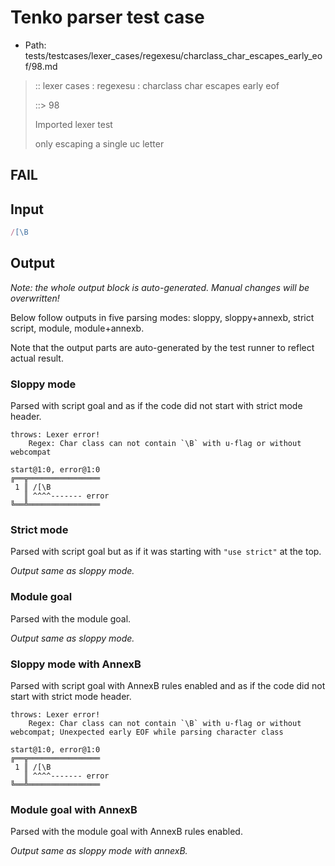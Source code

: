 # Tenko parser test case

- Path: tests/testcases/lexer_cases/regexesu/charclass_char_escapes_early_eof/98.md

> :: lexer cases : regexesu : charclass char escapes early eof
>
> ::> 98
>
> Imported lexer test
>
> only escaping a single uc letter

## FAIL

## Input

`````js
/[\B
`````

## Output

_Note: the whole output block is auto-generated. Manual changes will be overwritten!_

Below follow outputs in five parsing modes: sloppy, sloppy+annexb, strict script, module, module+annexb.

Note that the output parts are auto-generated by the test runner to reflect actual result.

### Sloppy mode

Parsed with script goal and as if the code did not start with strict mode header.

`````
throws: Lexer error!
    Regex: Char class can not contain `\B` with u-flag or without webcompat

start@1:0, error@1:0
╔══╦════════════════
 1 ║ /[\B
   ║ ^^^^------- error
╚══╩════════════════

`````

### Strict mode

Parsed with script goal but as if it was starting with `"use strict"` at the top.

_Output same as sloppy mode._

### Module goal

Parsed with the module goal.

_Output same as sloppy mode._

### Sloppy mode with AnnexB

Parsed with script goal with AnnexB rules enabled and as if the code did not start with strict mode header.

`````
throws: Lexer error!
    Regex: Char class can not contain `\B` with u-flag or without webcompat; Unexpected early EOF while parsing character class

start@1:0, error@1:0
╔══╦════════════════
 1 ║ /[\B
   ║ ^^^^------- error
╚══╩════════════════

`````

### Module goal with AnnexB

Parsed with the module goal with AnnexB rules enabled.

_Output same as sloppy mode with annexB._
